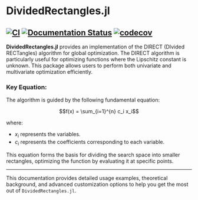 # DividedRectangles.jl 

[![CI](https://github.com/sisl/DividedRectangles.jl/actions/workflows/CI.yml/badge.svg)](https://github.com/sisl/DividedRectangles.jl/actions/workflows/CI.yml)
[![Documentation Status](https://img.shields.io/badge/docs-latest-blue.svg)](https://sisl.github.io/DividedRectangles.jl/)
[![codecov](https://codecov.io/gh/sisl/DividedRectangles.jl/graph/badge.svg?token=YALXFAP7UO)](https://codecov.io/gh/sisl/DividedRectangles.jl)
---

**DividedRectangles.jl** provides an implementation of the DIRECT (DIvided RECTangles) algorithm for global optimization. The DIRECT algorithm is particularly useful for optimizing functions where the Lipschitz constant is unknown. This package allows users to perform both univariate and multivariate optimization efficiently.

### Key Equation:
The algorithm is guided by the following fundamental equation:

```math
f(x) = \sum_{i=1}^{n} c_i x_i
```

where:
- $x_i$ represents the variables.
- $c_i$ represents the coefficients corresponding to each variable.

This equation forms the basis for dividing the search space into smaller rectangles, optimizing the function by evaluating it at specific points.

---

This documentation provides detailed usage examples, theoretical background, and advanced customization options to help you get the most out of `DividedRectangles.jl`.
